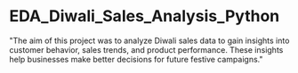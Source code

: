 # EDA_Diwali_Sales_Analysis_Python
"The aim of this project was to analyze Diwali sales data to gain insights into customer behavior, sales trends, and product performance. These insights help businesses make better decisions for future festive campaigns."

